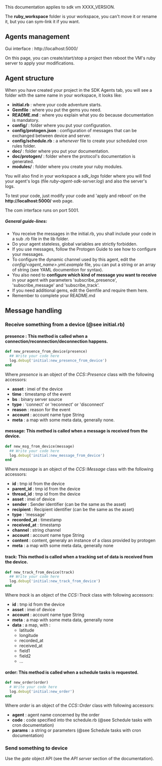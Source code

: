 
This documentation applies to sdk vm XXXX_VERSION.

The **ruby_workspace** folder is your workspace, you can't move it or rename it, but you can sym-link it if you want.

## Agents management
Gui interface : http://localhost:5000/

On this page, you can create/start/stop a project then reboot the VM's ruby server to apply your modifications.

## Agent structure
 When you have created your project in the SDK Agents tab, you will see a folder with the same name in your workspace, it looks like:

* **initial.rb** : where your code adventure starts.
* **Gemfile** : where you put the gems you need.
* **README.md** : where you explain what you do because documentation is mandatory.
* **config/** : folder where you put your configuration.
* **config/protogen.json** : configuration of messages that can be exchanged between device and server.
* **config/schedule.rb** : a *whenever* file to create your scheduled cron rules folder.
* **doc/** : folder where you put your documentation.
* **doc/protogen/** : folder where the protocol's documentation is generated.
* **modules/** : folder where you create your ruby modules.

You will also find in your workspace a *sdk\_logs* folder where you will find your agent's logs (file *ruby-agent-sdk-server.log*) and also the server's logs.

To test your code, just modify your code and 'apply and reboot' on the **http://localhost:5000/** web page.

The com interface runs on port 5001.

##### General guide-lines:

* You receive the messages in the initial.rb, you shall include your code in a sub .rb file in the lib folder.
* Do your agent stateless, global variables are strictly forbidden.
* If you use messages, follow the Protogen Guide to see how to configure your messages.
* To configure the dynamic channel used by this agent, edit the *config/\<agent\_name\>.yml.example* file, you can put a string or an array of string (see YAML documention for syntax).
* You also need to **configure which kind of message you want to receive** in your agent with parameters 'subscribe\_presence', 'subscribe\_message' and 'subscribe\_track'.
* If you need additional gems, edit the Gemfile and require them here.
* Remember to complete your README.md


## Message handling

### Receive something from a device (@see initial.rb)

#### presence : This method is called when a connection/reconnection/deconnection happens.

``` ruby
def new_presence_from_device(presence)
  ## Write your code here
  log.debug('initial:new_presence_from_device')
end
```

Where *presence* is an object of the *CCS::Presence* class with the following accessors:

* **asset**   : imei of the device
* **time**    : timestamp of the event
* **bs**      : binary server source
* **type**    : 'connect' or 'reconnect' or 'disconnect'
* **reason**  : reason for the event
* **account** : account name type String
* **meta**    : a map with some meta data, generally none.


#### message: This method is called when a message is received from the device.

``` ruby
def new_msg_from_device(message)
  ## Write your code here
  log.debug('initial:new_message_from_device')
end
```

Where *message* is an object of the *CCS::Message* class with the following accessors:

* **id**           : tmp id from the device
* **parent_id**    : tmp id from the device
* **thread_id**    : tmp id from the device
* **asset**        : imei of device
* **sender**       : Sender identifier (can be the same as the asset)
* **recipient**    : Recipient identifier (can be the same as the asset)
* **type**         : 'message'
* **recorded_at**  : timestamp
* **received_at**  : timestamp
* **channel**      : string channel
* **account**      : account name type String
* **content**      : content, generaly an instance of a class provided by protogen
* **meta**         : a map with some meta data, generally none


#### track: This method is called when a tracking set of data is received from the device.

``` ruby
def new_track_from_device(track)
  ## Write your code here
  log.debug('initial:new_track_from_device')
end
```

Where *track* is an object of the *CCS::Track* class with following accessors:

* **id**           : tmp id from the device
* **asset**        : imei of device
* **account**      : account name type String
* **meta**         : a map with some meta data, generally none
* **data**         : a map, with :
  * latitude
  * longitude
  * recorded_at
  * received_at
  * field1
  * field2
  * ...

#### order: This method is called when a schedule tasks is requested.

``` ruby
def new_order(order)
  # Write your code here
  log.debug('initial:new_order')
end
```
Where *order* is an object of the *CCS::Order* class with following accessors:

* **agent**        : agent name concerned by the order
* **code**         : code specified into the schedule.rb (@see Schedule tasks with cron documentation)
* **params**       : a string or parameters (@see Schedule tasks with cron documentation)


### Send something to device

Use the *gate* object API (see the *API server* section of the documentation).
